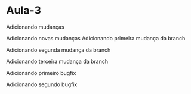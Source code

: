 # Aula-3

Adicionando mudanças

Adicionando novas mudanças
Adicionando primeira mudança da branch

Adicionando segunda mudança da branch

Adicionando terceira mudança da branch

Adicionando primeiro bugfix

Adicionando segundo bugfix
